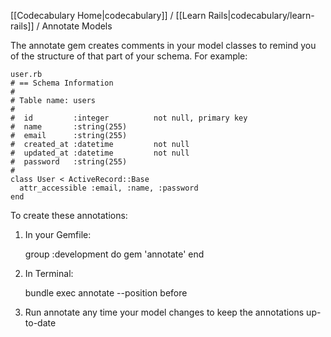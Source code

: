 [[Codecabulary Home|codecabulary]] / [[Learn Rails|codecabulary/learn-rails]] / Annotate Models

<!-- ---title: Annotate Models --- -->

The annotate gem creates comments in your model classes to remind you of the structure of that part of your schema. For example:

	user.rb
	# == Schema Information
	#
	# Table name: users
	#
	#  id         :integer          not null, primary key
	#  name       :string(255)
	#  email      :string(255)
	#  created_at :datetime         not null
	#  updated_at :datetime         not null
	#  password   :string(255)
	#
	class User < ActiveRecord::Base
	  attr_accessible :email, :name, :password
	end
	
To create these annotations:

1) In your Gemfile:

	group :development do
		gem 'annotate'
	end

2) In Terminal:

	bundle exec annotate --position before
	
3) Run annotate any time your model changes to keep the annotations up-to-date
